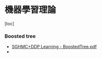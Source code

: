 # 機器學習理論

<!-- toc --> 
[toc]

### Boosted tree

- [SGHMC+DDP Learning - BoostedTree.pdf](https://homes.cs.washington.edu/~tqchen/pdf/BoostedTree.pdf)
- 
